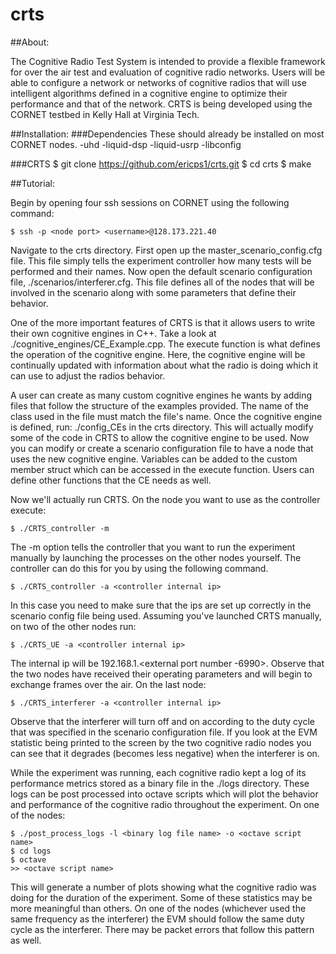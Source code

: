 # crts
##About:

The Cognitive Radio Test System is intended to provide a flexible framework for 
over the air test and evaluation of cognitive radio networks. Users will be able
to configure a network or networks of cognitive radios that will use intelligent
algorithms defined in a cognitive engine to optimize their performance and that
of the network. CRTS is being developed using the CORNET testbed in Kelly Hall
at Virginia Tech.

##Installation:
###Dependencies
	These should already be installed on most CORNET nodes.
	-uhd
	-liquid-dsp
	-liquid-usrp
	-libconfig

###CRTS 
	$ git clone https://github.com/ericps1/crts.git
	$ cd crts
	$ make

##Tutorial:

Begin by opening four ssh sessions on CORNET using the following command:

	$ ssh -p <node port> <username>@128.173.221.40

Navigate to the crts directory. First open up the master\_scenario\_config.cfg file.
This file simply tells the experiment controller how many tests will be performed
and their names. Now open the default scenario configuration file,
./scenarios/interferer.cfg. This file defines all of the nodes that will be
involved in the scenario along with some parameters that define their behavior.

One of the more important features of CRTS is that it allows users to write their
own cognitive engines in C++. Take a look at ./cognitive\_engines/CE\_Example.cpp.
The execute function is what defines the operation of the cognitive engine. Here,
the cognitive engine will be continually updated with information about what the
radio is doing which it can use to adjust the radios behavior.

A user can create as many custom cognitive engines he wants by adding files that
follow the structure of the examples provided. The name of the class used in the
file must match the file's name. Once the cognitive engine is defined, run:
./config\_CEs in the crts directory. This will actually modify some of the code
in CRTS to allow the cognitive engine to be used. Now you can modify or create a
scenario configuration file to have a node that uses the new cognitive engine.
Variables can be added to the custom member struct which can be accessed in the
execute function. Users can define other functions that the CE needs as well.

Now we'll actually run CRTS. On the node you want to use as the controller execute:

	$ ./CRTS_controller -m

The -m option tells the controller that you want to run the experiment manually
by launching the processes on the other nodes yourself. The controller can do this
for you by using the following command.

	$ ./CRTS_controller -a <controller internal ip>

In this case you need to make sure that the ips are set up correctly in the scenario
config file being used. Assuming you've launched CRTS manually, on two of the other 
nodes run:

	$ ./CRTS_UE -a <controller internal ip>

The internal ip will be 192.168.1.<external port number -6990>. Observe that 
the two nodes have received their operating parameters and will begin to 
exchange frames over the air. On the last node:

	$ ./CRTS_interferer -a <controller internal ip>

Observe that the interferer will turn off and on according to the duty cycle that
was specified in the scenario configuration file. If you look at the EVM
statistic being printed to the screen by the two cognitive radio nodes you can
see that it degrades (becomes less negative) when the interferer is on.

While the experiment was running, each cognitive radio kept a log of its 
performance metrics stored as a binary file in the ./logs directory. These logs
can be post processed into octave scripts which will plot the behavior and
performance of the cognitive radio throughout the experiment. On one of the
nodes:

	$ ./post_process_logs -l <binary log file name> -o <octave script name>
	$ cd logs
	$ octave
	>> <octave script name>

This will generate a number of plots showing what the cognitive radio was doing
for the duration of the experiment. Some of these statistics may be more
meaningful than others. On one of the nodes (whichever used the same frequency
as the interferer) the EVM should follow the same duty cycle as the interferer.
There may be packet errors that follow this pattern as well.
